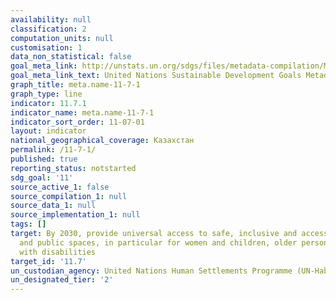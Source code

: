 ```yaml
---
availability: null
classification: 2
computation_units: null
customisation: 1
data_non_statistical: false
goal_meta_link: http://unstats.un.org/sdgs/files/metadata-compilation/Metadata-Goal-11.pdf
goal_meta_link_text: United Nations Sustainable Development Goals Metadata (pdf 2066kB)
graph_title: meta.name-11-7-1
graph_type: line
indicator: 11.7.1
indicator_name: meta.name-11-7-1
indicator_sort_order: 11-07-01
layout: indicator
national_geographical_coverage: Казахстан
permalink: /11-7-1/
published: true
reporting_status: notstarted
sdg_goal: '11'
source_active_1: false
source_compilation_1: null
source_data_1: null
source_implementation_1: null
tags: []
target: By 2030, provide universal access to safe, inclusive and accessible, green
  and public spaces, in particular for women and children, older persons and persons
  with disabilities
target_id: '11.7'
un_custodian_agency: United Nations Human Settlements Programme (UN-Habitat)
un_designated_tier: '2'
---
```


